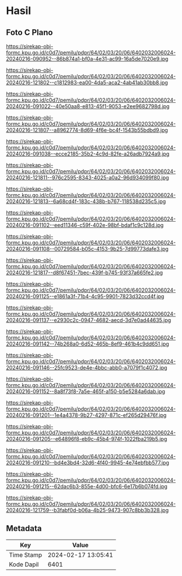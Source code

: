 # Hasil

## Foto C Plano

https://sirekap-obj-formc.kpu.go.id/c0d7/pemilu/pdpr/64/02/03/20/06/6402032006024-20240216-090952--86b874a1-bf0a-4e31-ac99-16a5de7020e9.jpg

https://sirekap-obj-formc.kpu.go.id/c0d7/pemilu/pdpr/64/02/03/20/06/6402032006024-20240216-121802--c1812983-ea00-4da5-aca2-4ab41ab30bb8.jpg

https://sirekap-obj-formc.kpu.go.id/c0d7/pemilu/pdpr/64/02/03/20/06/6402032006024-20240216-091022--40e50aa8-e813-45f1-9053-e2ee9682798d.jpg

https://sirekap-obj-formc.kpu.go.id/c0d7/pemilu/pdpr/64/02/03/20/06/6402032006024-20240216-121807--a8962774-8d69-4f6e-bc4f-1543b55bdbd9.jpg

https://sirekap-obj-formc.kpu.go.id/c0d7/pemilu/pdpr/64/02/03/20/06/6402032006024-20240216-091038--ecce2185-35b2-4c9d-82fe-a26adb7924a9.jpg

https://sirekap-obj-formc.kpu.go.id/c0d7/pemilu/pdpr/64/02/03/20/06/6402032006024-20240216-121811--976c2595-8343-4025-a0a2-96d934099f80.jpg

https://sirekap-obj-formc.kpu.go.id/c0d7/pemilu/pdpr/64/02/03/20/06/6402032006024-20240216-121813--6a68cd4f-183c-438b-b767-118538d235c5.jpg

https://sirekap-obj-formc.kpu.go.id/c0d7/pemilu/pdpr/64/02/03/20/06/6402032006024-20240216-091102--eed11346-c59f-402e-98bf-bdaf1c9c128d.jpg

https://sirekap-obj-formc.kpu.go.id/c0d7/pemilu/pdpr/64/02/03/20/06/6402032006024-20240216-091108--00729584-b05c-4153-9b25-7d99773dafe3.jpg

https://sirekap-obj-formc.kpu.go.id/c0d7/pemilu/pdpr/64/02/03/20/06/6402032006024-20240216-121817--d8f67451-7bec-439f-b745-93f37a665fe2.jpg

https://sirekap-obj-formc.kpu.go.id/c0d7/pemilu/pdpr/64/02/03/20/06/6402032006024-20240216-091125--e1861a3f-71b4-4c95-9901-7823d32ccd4f.jpg

https://sirekap-obj-formc.kpu.go.id/c0d7/pemilu/pdpr/64/02/03/20/06/6402032006024-20240216-091137--e2930c2c-0947-4682-aecd-3d7e0ad44635.jpg

https://sirekap-obj-formc.kpu.go.id/c0d7/pemilu/pdpr/64/02/03/20/06/6402032006024-20240216-091142--74b268a0-6d52-465b-8ef9-461b4c9dd651.jpg

https://sirekap-obj-formc.kpu.go.id/c0d7/pemilu/pdpr/64/02/03/20/06/6402032006024-20240216-091146--25fc9523-de4e-4bbc-abb0-a7079f1c4072.jpg

https://sirekap-obj-formc.kpu.go.id/c0d7/pemilu/pdpr/64/02/03/20/06/6402032006024-20240216-091152--8a8f73f8-7a5e-465f-a150-b5e5284a6dab.jpg

https://sirekap-obj-formc.kpu.go.id/c0d7/pemilu/pdpr/64/02/03/20/06/6402032006024-20240216-091201--1e4a4378-9b27-4297-871c-ef265d29476f.jpg

https://sirekap-obj-formc.kpu.go.id/c0d7/pemilu/pdpr/64/02/03/20/06/6402032006024-20240216-091205--e64896f8-eb9c-45b4-974f-1022fba219b5.jpg

https://sirekap-obj-formc.kpu.go.id/c0d7/pemilu/pdpr/64/02/03/20/06/6402032006024-20240216-091210--bd4e3bd4-32d6-4f40-9945-4e74ebfbb577.jpg

https://sirekap-obj-formc.kpu.go.id/c0d7/pemilu/pdpr/64/02/03/20/06/6402032006024-20240216-091215--62dac6b3-855e-4d00-bfc6-6e17b6b074fd.jpg

https://sirekap-obj-formc.kpu.go.id/c0d7/pemilu/pdpr/64/02/03/20/06/6402032006024-20240216-121759--b3fabf0d-b06a-4b25-9473-907c8bb3b328.jpg


## Metadata

| Key        | Value               |
| ---------- | ------------------- |
| Time Stamp | 2024-02-17 13:05:41 |
| Kode Dapil | 6401                |



